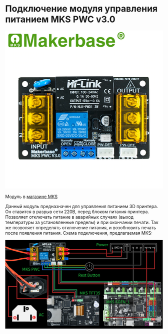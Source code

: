 # Подключение модуля управления питанием MKS PWC v3.0

![MKS PWC v3.0](./Makerbase-MKS-PWC.webp)

Модуль в [магазине MKS](https://aliexpress.ru/item/32853300039.html)

Данный модуль предназначен для управления питанием 3D принтера. Он ставится в разрыв сети 220В, перед блоком питания принтера. Позволяет отключать питание в аварийных случаях (выход температуры за установленные пределы) и при окончании печати. Так же позволяет определять отключение питания, и возобновить печать после появления питания. Схема подключения, предлагаемая MKS:

![MKS PWC v3.0 connection](./mks_pwc_connection.webp)
